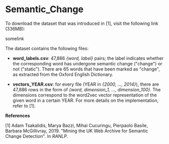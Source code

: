 # Semantic_Change

To download the dataset that was introduced in [1], visit the following link (336MB):

somelink

The dataset contains the following files:

  - **word_labels.csv**: 47,886 *{word, label}* pairs; the label indicates whether the corresponding word has undergone semantic change ("change") or not ("static"). There are 65 words that have been marked as "change", as extracted from the Oxford English Dictionary.

  - **vectors_YEAR.csv**: for every file (YEAR in *{2000, ..., 2014}*), there are 47,886 rows in the form of *{word, dimension_1, ..., dimension_100}*. The dimensions correspond to the word2vec vector representation of the given word in a certain YEAR. For more details on the implementation, refer to [1].
  
  
  **References**

[1] Adam Tsakalidis, Marya Bazzi, Mihai Cucuringu, Pierpaolo Basile, Barbara McGillivray, 2019. "Mining the UK Web Archive for Semantic Change Detection". In *RANLP*.
